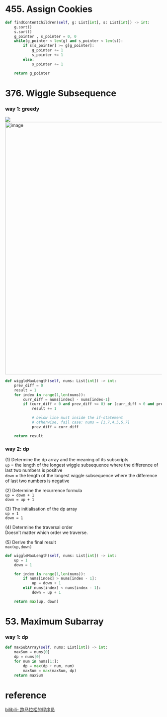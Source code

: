 # 455. Assign Cookies
```PYTHON
def findContentChildren(self, g: List[int], s: List[int]) -> int:
    g.sort()
    s.sort()
    g_pointer , s_pointer = 0, 0
    while(g_pointer < len(g) and s_pointer < len(s)):
        if s[s_pointer] >= g[g_pointer]:
            g_pointer += 1
            s_pointer += 1
        else:
            s_pointer += 1

    return g_pointer
```

# 376. Wiggle Subsequence
### way 1: greedy
![](20230306210619.png)
<img width="810" alt="image" src="https://github.com/abc12345d/algorithm_practice/assets/44512722/dbb609f6-ca56-4db0-9bf5-4b4c335fa353">

```PYTHON
def wiggleMaxLength(self, nums: List[int]) -> int:
    prev_diff = 0
    result = 1
    for index in range(1,len(nums)):
        curr_diff = nums[index] - nums[index-1]
        if (curr_diff > 0 and prev_diff <= 0) or (curr_diff < 0 and prev_diff >= 0):
            result += 1

            # below line must inside the if-statement
            # otherwise, fail case: nums = [1,7,4,5,5,7]
            prev_diff = curr_diff

    return result
```

### way 2: dp
(1) Determine the dp array and the meaning of its subscripts\
`up` = the length of the longest wiggle subsequence where the difference of last two numbers is positive\
`down` = the length of the longest wiggle subsequence where the difference of last two numbers is negative

(2) Determine the recurrence formula\
`up = down + 1`\
`down = up + 1`

(3) The initialisation of the dp array\
`up = 1`\
`down = 1`

(4) Determine the traversal order\
Doesn't matter which order we traverse.

(5) Derive the final result \
`max(up,down)` 

```PYTHON
def wiggleMaxLength(self, nums: List[int]) -> int:
    up = 1
    down = 1

    for index in range(1,len(nums)):
        if nums[index] > nums[index - 1]:
            up = down + 1
        elif nums[index] < nums[index - 1]:
            down = up + 1

    return max(up, down)
```
# 53. Maximum Subarray
### way 1: dp
```PYTHON
def maxSubArray(self, nums: List[int]) -> int:
    maxSum = nums[0]
    dp = nums[0]
    for num in nums[1:]:
        dp = max(dp + num, num)
        maxSum = max(maxSum, dp)
    return maxSum
```

# reference
[bilibili- 跑马拉松的程序员](https://www.bilibili.com/video/BV1EY4y1H79j/?spm_id_from=333.337.search-card.all.click&vd_source=acc545154bc52bac86d7eca5cf3da83e)
